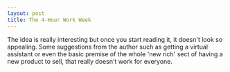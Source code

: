 ```yaml
---
layout: post
title: The 4-Hour Work Week
---
```


The idea is really interesting but once you start reading it, it doesn't look so appealing. Some suggestions from the author such as getting a virtual assistant or even the basic premise of the whole 'new rich' sect of having a new product to sell, that really doesn't work for everyone.
